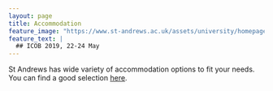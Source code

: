 ```yaml
---
layout: page
title: Accommodation
feature_image: "https://www.st-andrews.ac.uk/assets/university/homepage/images/hero-banner/st-andrews-hero-banner-sep-2018.jpg"
feature_text: |
  ## ICOB 2019, 22-24 May
---
```


St Andrews has wide variety of accommodation options to fit your needs. You can find a good selection [here](https://www.visitstandrews.com/stay/).
